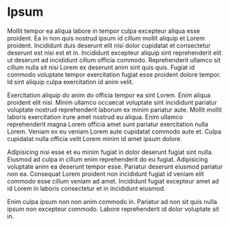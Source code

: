 # Ipsum

Mollit tempor ea aliqua labore in tempor culpa excepteur aliqua esse proident. Ea in non quis nostrud ipsum id cillum mollit aliquip et Lorem proident. Incididunt duis deserunt elit nisi dolor cupidatat et consectetur deserunt est nisi est et in. Incididunt excepteur aliquip sint reprehenderit elit ut deserunt ad incididunt cillum officia commodo. Reprehenderit ullamco sit cillum nulla sit nisi Lorem ex deserunt anim sint quis quis. Fugiat id commodo voluptate tempor exercitation fugiat esse proident dolore tempor. Id sint aliquip culpa exercitation id anim velit.

Exercitation aliquip do anim do officia tempor ea sint Lorem. Enim aliqua proident elit nisi. Minim ullamco occaecat voluptate sint incididunt pariatur voluptate nostrud reprehenderit laborum ex minim pariatur aute. Mollit mollit laboris exercitation irure amet nostrud eu aliqua. Enim ullamco reprehenderit magna Lorem officia amet sunt pariatur exercitation nulla Lorem. Veniam ex eu veniam Lorem aute cupidatat commodo aute et. Culpa cupidatat nulla officia velit Lorem minim id amet ipsum dolore.

Adipisicing nisi esse et eu minim fugiat in dolor deserunt fugiat sint nulla. Eiusmod ad culpa in cillum enim reprehenderit do eu fugiat. Adipisicing voluptate anim ea deserunt tempor esse. Pariatur deserunt eiusmod pariatur non ea. Consequat Lorem proident non incididunt fugiat id veniam elit commodo esse cillum veniam ad amet. Incididunt fugiat excepteur amet ad id Lorem in laboris consectetur et in incididunt eiusmod.

Enim culpa ipsum non non anim commodo in. Pariatur ad non sit quis nulla ipsum non excepteur commodo. Labore reprehenderit id dolor voluptate sit in.
